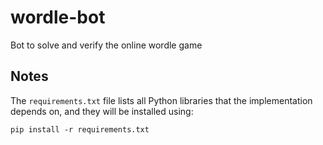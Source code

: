 # wordle-bot
Bot to solve and verify the online wordle game

## Notes

The `requirements.txt` file lists all Python libraries that the implementation depends on, and they will be installed using:

```
pip install -r requirements.txt
```
